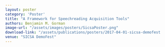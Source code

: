 ```yaml
---
layout: poster
category: 'Poster'
title: "A Framework for Speechreading Acquisition Tools"
authors: Benjamin M. Gorman
image-url: "/assets/images/posters/SicsaPoster.png"
download-link: "/assets/publications/posters/2017-04-01-sicsa-demofest.png"
venue: "SICSA DemoFest"
---
```

